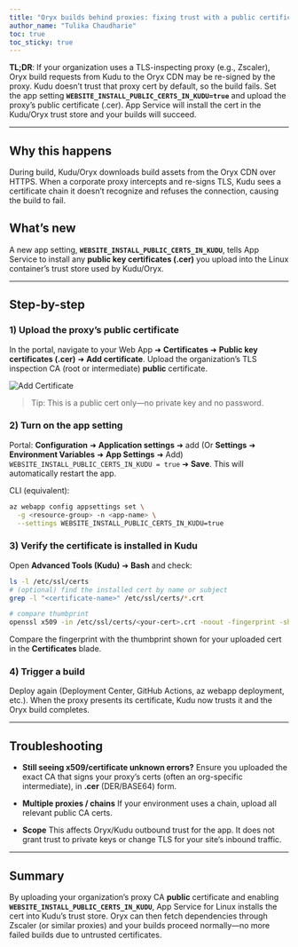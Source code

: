 ```yaml
---
title: "Oryx builds behind proxies: fixing trust with a public certificate on Azure App Service for Linux"
author_name: "Tulika Chaudharie"
toc: true
toc_sticky: true
---
```


**TL;DR**: If your organization uses a TLS-inspecting proxy (e.g., Zscaler), Oryx build requests from Kudu to the Oryx CDN may be re-signed by the proxy. Kudu doesn’t trust that proxy cert by default, so the build fails.
Set the app setting **`WEBSITE_INSTALL_PUBLIC_CERTS_IN_KUDU=true`** and upload the proxy’s public certificate (.cer). App Service will install the cert in the Kudu/Oryx trust store and your builds will succeed.

---

## Why this happens

During build, Kudu/Oryx downloads build assets from the Oryx CDN over HTTPS. When a corporate proxy intercepts and re-signs TLS, Kudu sees a certificate chain it doesn’t recognize and refuses the connection, causing the build to fail.

## What’s new

A new app setting, **`WEBSITE_INSTALL_PUBLIC_CERTS_IN_KUDU`**, tells App Service to install any **public key certificates (.cer)** you upload into the Linux container’s trust store used by Kudu/Oryx.

---

## Step-by-step

### 1) Upload the proxy’s public certificate

In the portal, navigate to your Web App ➜ **Certificates** ➜ **Public key certificates (.cer)** ➜ **Add certificate**.
Upload the organization’s TLS inspection CA (root or intermediate) **public** certificate. 

![Add Certificate]({{site.baseurl}}/media/2025/09/add-cert.jpg)

> Tip: This is a public cert only—no private key and no password.

### 2) Turn on the app setting

Portal: **Configuration** ➜ **Application settings** ➜ add (Or **Settings** ➜ **Environment Variables** ➜ **App Settings** ➜ Add)
`WEBSITE_INSTALL_PUBLIC_CERTS_IN_KUDU = true` ➜ **Save**. This will automatically restart the app.

CLI (equivalent):

```bash
az webapp config appsettings set \
  -g <resource-group> -n <app-name> \
  --settings WEBSITE_INSTALL_PUBLIC_CERTS_IN_KUDU=true
```

### 3) Verify the certificate is installed in Kudu

Open **Advanced Tools (Kudu)** ➜ **Bash** and check:

```bash
ls -l /etc/ssl/certs
# (optional) find the installed cert by name or subject
grep -l "<certificate-name>" /etc/ssl/certs/*.crt 

# compare thumbprint
openssl x509 -in /etc/ssl/certs/<your-cert>.crt -noout -fingerprint -sha1
```

Compare the fingerprint with the thumbprint shown for your uploaded cert in the **Certificates** blade.

### 4) Trigger a build

Deploy again (Deployment Center, GitHub Actions, az webapp deployment, etc.).
When the proxy presents its certificate, Kudu now trusts it and the Oryx build completes.

---

## Troubleshooting

* **Still seeing x509/certificate unknown errors?**
  Ensure you uploaded the exact CA that signs your proxy’s certs (often an org-specific intermediate), in **.cer** (DER/BASE64) form.

* **Multiple proxies / chains**
  If your environment uses a chain, upload all relevant public CA certs.

* **Scope**
  This affects Oryx/Kudu outbound trust for the app. It does not grant trust to private keys or change TLS for your site’s inbound traffic.

---

## Summary

By uploading your organization’s proxy CA **public** certificate and enabling **`WEBSITE_INSTALL_PUBLIC_CERTS_IN_KUDU`**, App Service for Linux installs the cert into Kudu’s trust store. Oryx can then fetch dependencies through Zscaler (or similar proxies) and your builds proceed normally—no more failed builds due to untrusted certificates.
